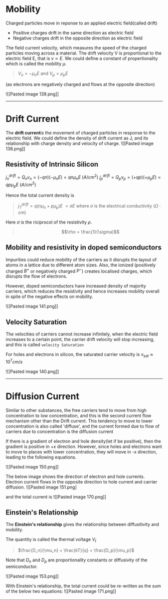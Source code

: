 # Mobility
Charged particles move in reponse to an applied electric field(called drift)
- Positive charges drift in the same direction as electric field
- Negative charges drift in the opposite direction as electric field

The field current velocity, which measures the speed of the charged particles moving across a material. The drift velocity V is proportional to the electric field E, that is $v \propto E$. We could define a constant of propertionality which is called the mobility $\mu$.

> $V_n = -\mu_nE$ and  $V_p = \mu_pE$ 

(as electrons are negatively charged and flows at the opposite direction)

![[Pasted image 139.png]]



---
# Drift Current
The **drift  current**is the movement of charged particles in response to the electric field. We could define the density of drift current as J, and its relationship with charge density and velocity of charge.
![[Pasted image 138.png]]


## Resistivity of Intrinsic Silicon
$j_n^{drift} = Q_nv_n=(-qn)(-\mu_nE)=qn\mu_nE \  (A/cm^{2})$
$j_p^{drift} = Q_pv_p=(+qp)(+\mu_pE)=qp\mu_pE \ (A/cm^{2})$

Hence the total current density is

>$j_T^{drift} = q(n\mu_n+p\mu_p)E$
>$= \sigma E$
>where $\sigma$ is the electrical conductivity ($\Omega \cdot cm$)

Here $\sigma$ is the riciprocol of the resistivity $\rho$.
> $$\rho = \frac{1}{\sigma}$$

## Mobility and resistivity in doped semiconductors
Impurities could reduce mobility of the carriers as it disrupts the layout of atoms in a lattice due to different atom sizes. Also, the ionized (positively charged $B^+$ or negatively charged $P^-$) creates localised charges, which disrupts the flow of electrons.

However, doped semiconductors have increased density of majority carriers, which reduces the resistivity and hence increases mobility overall in spite of the negative effects on mobility.

![[Pasted image 141.png]]

## Velocity Saturation
The velocities of carriers cannot increase infinitely, when the electric field increases to a certain point, the carrier drift velocity will stop increasing, and this is called `velocity Saturation`

For holes and electrons in silicon, the saturated carrier velocity is $v_{sat} \approx 10^{7} cm/s$

![[Pasted image 140.png]]

---
# Diffusion Current
Similar to other substances, the free carriers tend to move from high concentration to low concentration, and this is the second current flow mechanism other than the Drift current. This tendency to move to lower concentration is also called 'diffuse', and the current formed due to flow of carriers due to concentration is the diffusion current

If there is a gradient of electron and hole density(let if be positive), then the gradient is positive in +x direction. However, since holes and electrons want to move to places with lower concentration, they will move in -x direction, leading to the following equations.

![[Pasted image 150.png]]

The below image shows the direction of electron and hole currents. Electron current flows in the opposite direction to hole current and carrier diffusion. 
![[Pasted image 151.png]

and the total current is
![[Pasted image 170.png]]

## Einstein's Relationship

The **Einstein's relationship** gives the relationship between diffusitivity and mobility.

The quantity is called the thermal voltage $V_t$
> $\frac{D_n}{\mu_n} = \frac{kT}{q} = \frac{D_p}{\mu_p}$

Note that $D_n$ and $D_p$ are proportionality constants or diffusivity of the semiconductor.

![[Pasted image 153.png]]

With Einstein's relationship, the total current could be re-written as the sum of the below two equations:
![[Pasted image 171.png]]